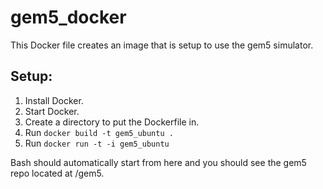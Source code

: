 # gem5_docker
This Docker file creates an image that is setup to use the gem5 simulator.

## Setup:
1. Install Docker.
1. Start Docker.
1. Create a directory to put the Dockerfile in.
1. Run ```docker build -t gem5_ubuntu .```
1. Run ```docker run -t -i gem5_ubuntu```

Bash should automatically start from here and you should see the gem5 repo located at /gem5.
